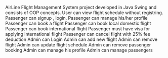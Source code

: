 AirLine Flight Management System project developed in Java Swing and consists of OOP concepts. 
User can view flight schedule without registring. 
Passenger can signup , login. 
Passenger can manage his/her profile
Passenger can book a flight 
Passenger can book local domestic flight 
Passenger can book international flight 
Passenger must have visa for applying international flight 
Passenger can cancel flight with 25% fee deduction 
Admin can Login 
Admin can add new flight Admin can remove flight Admin can update flight schedule
Admin can remove passenger booking
Admin can manage his profile
Admin can manage passengers